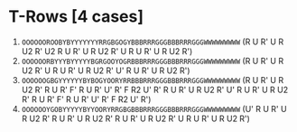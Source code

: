 # T-Rows [4 cases]

1. `OOOOOOROOBYBYYYYYYYRRGBGOGYBBBRRRGGGBBBRRRGGGWWWWWWWWW` (R U R' U R U2 R' U2 R U R' U R U2 R' U R U R' U R U2 R')
1. `OOOOOORBYYYBYYYYYBGRGOOYOGRBBBRRRGGGBBBRRRGGGWWWWWWWWW` (R U R' U R U2 R' U R U R' U R U2 R' U' R U R' U R U2 R')
1. `OOOOOOGBGYYYYYYBYBOGYOORYRRBBBRRRGGGBBBRRRGGGWWWWWWWWW` (R U R' U R U2 R' R U R' F' R U R' U' R' F R2 U' R' R U R' U R U2 R' U' R U R' U R U2 R' R U R' F' R U R' U' R' F R2 U' R')
1. `OOOOOOYGOBYYYYYBYYOORYRRGBGBBBRRRGGGBBBRRRGGGWWWWWWWWW` (U' R U R' U R U2 R' R U R' U R U2 R' R U R' U R U2 R' U R U R' U R U2 R')
